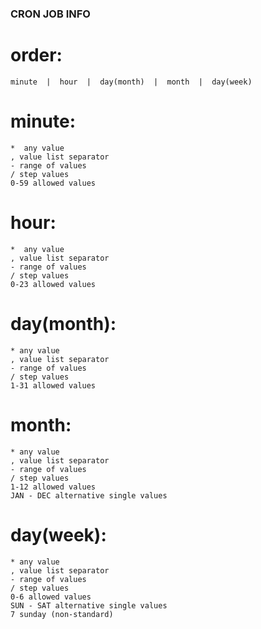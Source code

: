 ### CRON JOB INFO
# order:
    minute  |  hour  |  day(month)  |  month  |  day(week)
# minute:
    *  any value
    , value list separator
    - range of values
    / step values
    0-59 allowed values

# hour:
    *  any value
    , value list separator
    - range of values
    / step values
    0-23 allowed values

# day(month):
    * any value
    , value list separator
    - range of values
    / step values
    1-31 allowed values

# month:
    * any value
    , value list separator
    - range of values
    / step values
    1-12 allowed values
    JAN - DEC alternative single values

# day(week):
    * any value
    , value list separator
    - range of values
    / step values
    0-6 allowed values
    SUN - SAT alternative single values
    7 sunday (non-standard)